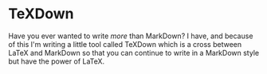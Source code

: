 # TeXDown

Have you ever wanted to write *more* than MarkDown? I have, and because of this I'm writing a little tool called TeXDown which is a cross between LaTeX and MarkDown so that you can continue to write in a MarkDown style but have the power of LaTeX.

